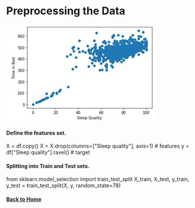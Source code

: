 # Preprocessing the Data
![Sleep Scatter Plot](Images/scatterplot.jpg)
#### Define the features set.
X = df.copy()
X = X.drop(columns=["Sleep quality"], axis=1) # features
y = df["Sleep quality"].ravel() # target

#### Splitting into Train and Test sets.
from sklearn.model_selection import train_test_split
X_train, X_test, y_train, y_test = train_test_split(X, y, random_state=78)




#### [Back to Home](https://mtomison.github.io/Sleep_Analysis/)
